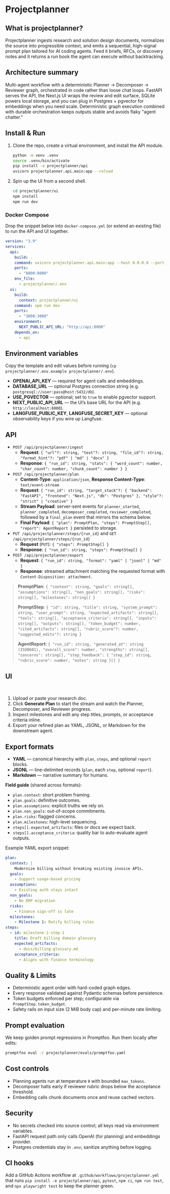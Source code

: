 ﻿# Projectplanner

## What is projectplanner?
Projectplanner ingests research and solution design documents, normalizes the source into progressible context, and emits a sequential, high-signal prompt plan tailored for AI coding agents. Feed it briefs, RFCs, or discovery notes and it returns a run book the agent can execute without backtracking.

## Architecture summary
Multi-agent workflow with a deterministic Planner -> Decomposer -> Reviewer graph, orchestrated in code rather than loose chat loops. FastAPI serves the API, the Next.js UI wraps the review and edit surface, SQLite powers local storage, and you can plug in Postgres + pgvector for embeddings when you need scale. Deterministic graph execution combined with durable orchestration keeps outputs stable and avoids flaky "agent chatter."

## Install & Run
1. Clone the repo, create a virtual environment, and install the API module.
   ```bash
   python -m venv .venv
   source .venv/bin/activate
   pip install -e projectplanner/api
   uvicorn projectplanner.api.main:app --reload
   ```
2. Spin up the UI from a second shell.
   ```bash
   cd projectplanner/ui
   npm install
   npm run dev
   ```

### Docker Compose
Drop the snippet below into `docker-compose.yml` (or extend an existing file) to run the API and UI together.
```yaml
version: "3.9"
services:
  api:
    build: .
    command: uvicorn projectplanner.api.main:app --host 0.0.0.0 --port 8000
    ports:
      - "8000:8000"
    env_file:
      - projectplanner/.env
  ui:
    build:
      context: projectplanner/ui
    command: npm run dev
    ports:
      - "3000:3000"
    environment:
      NEXT_PUBLIC_API_URL: "http://api:8000"
    depends_on:
      - api
```

## Environment variables
Copy the template and edit values before running (`cp projectplanner/.env.example projectplanner/.env`).
- **OPENAI_API_KEY** — required for agent calls and embeddings.
- **DATABASE_URL** — optional Postgres connection string (e.g. `postgresql://user:pass@host:5432/db`).
- **USE_PGVECTOR** — optional; set to `true` to enable pgvector support.
- **NEXT_PUBLIC_API_URL** — the UI’s base URL for the API (e.g. `http://localhost:8000`).
- **LANGFUSE_PUBLIC_KEY**, **LANGFUSE_SECRET_KEY** — optional observability keys if you wire up Langfuse.

## API
- `POST /api/projectplanner/ingest`
  - **Request**: `{ "url"?: string, "text"?: string, "file_id"?: string, "format_hint"?: "pdf" | "md" | "docx" }`
  - **Response**: `{ "run_id": string, "stats": { "word_count": number, "char_count": number, "chunk_count": number } }`
- `POST /api/projectplanner/plan`
  - **Content-Type**: `application/json`, **Response Content-Type**: `text/event-stream`
  - **Request**: `{ "run_id": string, "target_stack"?: { "backend": "FastAPI", "frontend": "Next.js", "db": "Postgres" }, "style"?: "strict" | "creative" }`
  - **Stream Payload**: server-sent events for `planner_started`, `planner_completed`, `decomposer_completed`, `reviewer_completed`, followed by a `final_plan` event that mirrors the schema below.
  - **Final Payload**: `{ "plan": PromptPlan, "steps": PromptStep[], "report": AgentReport }` persisted to storage.
- `PUT /api/projectplanner/steps/{run_id}` and `GET /api/projectplanner/steps/{run_id}`
  - **Request** (`PUT`): `{ "steps": PromptStep[] }`
  - **Response**: `{ "run_id": string, "steps": PromptStep[] }`
- `POST /api/projectplanner/export`
  - **Request**: `{ "run_id": string, "format": "yaml" | "jsonl" | "md" }`
  - **Response**: streamed attachment matching the requested format with `Content-Disposition: attachment`.

> **PromptPlan**: `{ "context": string, "goals": string[], "assumptions": string[], "non_goals": string[], "risks": string[], "milestones": string[] }`
>
> **PromptStep**: `{ "id": string, "title": string, "system_prompt": string, "user_prompt": string, "expected_artifacts": string[], "tools": string[], "acceptance_criteria": string[], "inputs": string[], "outputs": string[], "token_budget": number, "cited_artifacts": string[], "rubric_score"?: number, "suggested_edits"?: string }`
>
> **AgentReport**: `{ "run_id": string, "generated_at": string (ISO8601), "overall_score": number, "strengths": string[], "concerns": string[], "step_feedback": { "step_id": string, "rubric_score": number, "notes": string }[] }`

## UI
![Project Planner UI placeholder](docs/screenshot-placeholder.png)
1. Upload or paste your research doc.
2. Click **Generate Plan** to start the stream and watch the Planner, Decomposer, and Reviewer progress.
3. Inspect milestones and edit any step titles, prompts, or acceptance criteria inline.
4. Export your refined plan as YAML, JSONL, or Markdown for the downstream agent.

## Export formats
- **YAML** — canonical hierarchy with `plan`, `steps`, and optional `report` blocks.
- **JSONL** — line-delimited records (`plan`, each `step`, optional `report`).
- **Markdown** — narrative summary for humans.

**Field guide** (shared across formats):
- `plan.context`: short problem framing.
- `plan.goals`: definitive outcomes.
- `plan.assumptions`: explicit truths we rely on.
- `plan.non_goals`: out-of-scope commitments.
- `plan.risks`: flagged concerns.
- `plan.milestones`: high-level sequencing.
- `steps[].expected_artifacts`: files or docs we expect back.
- `steps[].acceptance_criteria`: quality bar to auto-evaluate agent outputs.

Example YAML export snippet:
```yaml
plan:
  context: |
    Modernize billing without breaking existing invoice APIs.
  goals:
    - Support usage-based pricing
  assumptions:
    - Existing auth stays intact
  non_goals:
    - No ERP migration
  risks:
    - Finance sign-off is late
  milestones:
    - Milestone 1: Ratify billing rules
steps:
  - id: milestone-1-step-1
    title: Draft billing domain glossary
    expected_artifacts:
      - docs/billing-glossary.md
    acceptance_criteria:
      - Aligns with finance terminology
```

## Quality & Limits
- Deterministic agent order with hard-coded graph edges.
- Every response validated against Pydantic schemas before persistence.
- Token budgets enforced per step; configurable via `PromptStep.token_budget`.
- Safety rails on input size (2 MiB body cap) and per-minute rate limiting.

## Prompt evaluation
We keep golden prompt regressions in Promptfoo. Run them locally after edits:
```bash
promptfoo eval -c projectplanner/evals/promptfoo.yaml
```

## Cost controls
- Planning agents run at temperature `0` with bounded `max_tokens`.
- Decomposer halts early if reviewer rubric drops below the acceptance threshold.
- Embedding calls chunk documents once and reuse cached vectors.

## Security
- No secrets checked into source control; all keys read via environment variables.
- FastAPI request path only calls OpenAI (for planning) and embeddings provider.
- Postgres credentials stay in `.env`; sanitize anything before logging.

## CI hooks
Add a GitHub Actions workflow at `.github/workflows/projectplanner.yml` that runs `pip install -e projectplanner/api`, `pytest`, `npm ci`, `npm run test`, and `npx playwright test` to keep the planner green.



